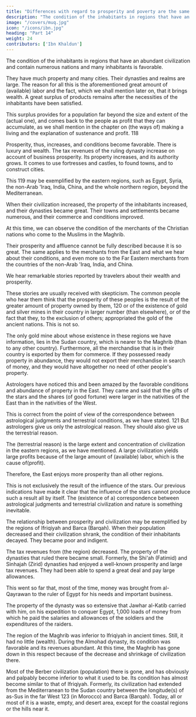 ```yaml
---
title: "Differences with regard to prosperity and poverty are the same in countries as in cities"
description: "The condition of the inhabitants in regions that have an abundant civilization and contain numerous nations and many inhabitants is favorable"
image: "/covers/muq.jpg"
icon: "/icons/ibn.jpg"
heading: "Part 14"
weight: 24
contributors: ['Ibn Khaldun']
---
```



<!-- ## 14. Differences with regard to prosperity and poverty are the same in countries as in cities -->

The condition of the inhabitants in regions that have an abundant civilization and contain numerous nations and many inhabitants is favorable. 

They have much property and many cities. Their dynasties and realms are large. The reason for all this is the aforementioned great amount of (available) labor and the fact, which we shall mention later on, that it brings wealth. A great surplus
of products remains after the necessities of the inhabitants have been satisfied. 

This surplus provides for a population far beyond the size and extent of the (actual one), and comes back to the people as profit that they can accumulate, as we shall mention in the chapter on (the ways of) making a living and the explanation of
sustenance and profit. 118

Prosperity, thus, increases, and conditions become favorable. There is luxury and wealth. The tax revenues of the ruling dynasty increase on account of business prosperity. Its property increases, and its authority grows. It comes to use fortresses and castles, to found towns, and to construct cities.

This 119 may be exemplified by the eastern regions, such as Egypt, Syria, the non-Arab 'Iraq, India, China, and the whole northern region, beyond the Mediterranean. 

When their civilization increased, the property of the inhabitants increased, and their dynasties became great. Their towns and settlements became numerous, and their commerce and conditions improved.

At this time, we can observe the condition of the merchants of the Christian nations who come to the Muslims in the Maghrib. 


Their prosperity and affluence cannot be fully described because it is so great. The same applies to the merchants from the East and what we hear about their conditions, and even more so to the Far Eastern merchants from the countries of the non-Arab 'Iraq, India, and China. 

We hear remarkable stories reported by travelers about their wealth and prosperity.

These stories are usually received with skepticism. The common people who hear them think that the prosperity of these peoples is the result of the greater amount of property owned by them, 120 or of the existence of gold and silver mines in their country in larger number (than elsewhere), or of the fact that they, to the exclusion of others; appropriated the gold of the ancient nations. This is not so. 

The only gold mine about whose existence in these regions we have information, lies in the Sudan country, which is nearer to the Maghrib (than to any other country). Furthermore, all the merchandise that is in their country is exported by them for commerce. If they possessed ready property in abundance, they would not export their merchandise in search of money, and they would have altogether no need of other people's property.

Astrologers have noticed this and been amazed by the favorable conditions and abundance of property in the East. They came and said that the gifts of the stars and the shares (of good fortune) were larger in the nativities of the East than in the nativities of the West. 

This is correct from the point of view of the correspondence between astrological judgments and terrestrial conditions, as we have stated. 121 But astrologers give us only the astrological reason. They should also give us the terrestrial reason. 

The (terrestrial reason) is the large extent and concentration of civilization in the eastern regions, as we have mentioned. A large civilization yields large profits because of the large amount of (available) labor, which is the cause of(profit).

Therefore, the East enjoys more prosperity than all other regions.

This is not exclusively the result of the influence of the stars. Our previous indications have made it clear that the influence of the stars cannot produce such a result all by itself. The (existence of a) correspondence between astrological judgments and terrestrial civilization and nature is something inevitable.

The relationship between prosperity and civilization may be exemplified by the regions of Ifriqiyah and Barca (Barqah). When their population decreased and their civilization shrank, the condition of their inhabitants decayed. They became
poor and indigent. 

The tax revenues from (the region) decreased. The property of the dynasties that ruled there became small. Formerly, the Shi'ah (Fatimid) and Sinhajah (Zirid) dynasties had enjoyed a well-known prosperity and large tax revenues. They had been able to spend a great deal and pay large allowances. 
 
This went so far that, most of the time, money was brought from al-Qayrawan to the ruler of Egypt for his
needs and important business. 

The property of the dynasty was so extensive that Jawhar al-Katib carried with him, on his expedition to conquer Egypt, 1,000 loads of money from which he paid the salaries and allowances of the soldiers and the expenditures of the raiders.<!-- 122 -->

The region of the Maghrib was inferior to Ifriqiyah in ancient times. Still, it had no little (wealth). During the Almohad dynasty, its condition was favorable and its revenues abundant. At this time, the Maghrib has gone down in this respect
because of the decrease and shrinkage of civilization there. 

Most of the Berber civilization (population) there is gone, and has obviously and palpably become inferior to what it used to be. Its condition has almost become similar to that of Ifriqiyah. Formerly, its civilization had extended from the Mediterranean to the Sudan country between the longitude(s) of as-Sus in the far West 123 (in Morocco) and Barca (Barqah). Today, all or most of it is a waste, empty, and desert area, except for the coastal regions or the hills near it.

